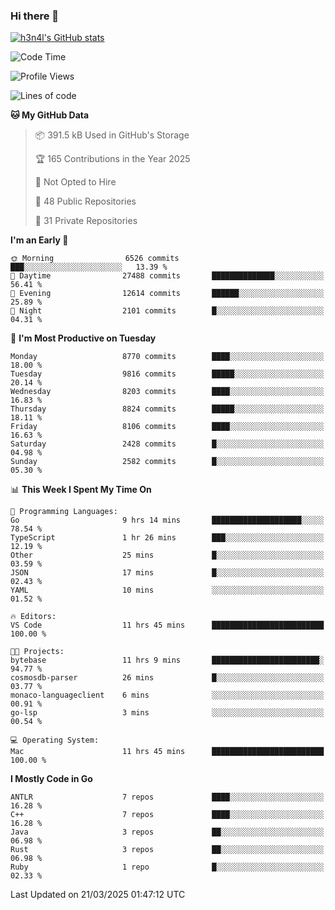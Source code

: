 ### Hi there 👋

[![h3n4l's GitHub stats](https://github-readme-stats.vercel.app/api?username=h3n4l&count_private=true&show_icons=true&theme=radical)](https://github.com/h3n4l/github-readme-stats)

<!--START_SECTION:waka-->
![Code Time](http://img.shields.io/badge/Code%20Time-2%2C104%20hrs%2044%20mins-blue)

![Profile Views](http://img.shields.io/badge/Profile%20Views-0-blue)

![Lines of code](https://img.shields.io/badge/From%20Hello%20World%20I%27ve%20Written-18.0%20million%20lines%20of%20code-blue)

**🐱 My GitHub Data** 

> 📦 391.5 kB Used in GitHub's Storage 
 > 
> 🏆 165 Contributions in the Year 2025
 > 
> 🚫 Not Opted to Hire
 > 
> 📜 48 Public Repositories 
 > 
> 🔑 31 Private Repositories 
 > 
**I'm an Early 🐤** 

```text
🌞 Morning                6526 commits        ███░░░░░░░░░░░░░░░░░░░░░░   13.39 % 
🌆 Daytime                27488 commits       ██████████████░░░░░░░░░░░   56.41 % 
🌃 Evening                12614 commits       ██████░░░░░░░░░░░░░░░░░░░   25.89 % 
🌙 Night                  2101 commits        █░░░░░░░░░░░░░░░░░░░░░░░░   04.31 % 
```
📅 **I'm Most Productive on Tuesday** 

```text
Monday                   8770 commits        ████░░░░░░░░░░░░░░░░░░░░░   18.00 % 
Tuesday                  9816 commits        █████░░░░░░░░░░░░░░░░░░░░   20.14 % 
Wednesday                8203 commits        ████░░░░░░░░░░░░░░░░░░░░░   16.83 % 
Thursday                 8824 commits        █████░░░░░░░░░░░░░░░░░░░░   18.11 % 
Friday                   8106 commits        ████░░░░░░░░░░░░░░░░░░░░░   16.63 % 
Saturday                 2428 commits        █░░░░░░░░░░░░░░░░░░░░░░░░   04.98 % 
Sunday                   2582 commits        █░░░░░░░░░░░░░░░░░░░░░░░░   05.30 % 
```


📊 **This Week I Spent My Time On** 

```text
💬 Programming Languages: 
Go                       9 hrs 14 mins       ████████████████████░░░░░   78.54 % 
TypeScript               1 hr 26 mins        ███░░░░░░░░░░░░░░░░░░░░░░   12.19 % 
Other                    25 mins             █░░░░░░░░░░░░░░░░░░░░░░░░   03.59 % 
JSON                     17 mins             █░░░░░░░░░░░░░░░░░░░░░░░░   02.43 % 
YAML                     10 mins             ░░░░░░░░░░░░░░░░░░░░░░░░░   01.52 % 

🔥 Editors: 
VS Code                  11 hrs 45 mins      █████████████████████████   100.00 % 

🐱‍💻 Projects: 
bytebase                 11 hrs 9 mins       ████████████████████████░   94.77 % 
cosmosdb-parser          26 mins             █░░░░░░░░░░░░░░░░░░░░░░░░   03.77 % 
monaco-languageclient    6 mins              ░░░░░░░░░░░░░░░░░░░░░░░░░   00.91 % 
go-lsp                   3 mins              ░░░░░░░░░░░░░░░░░░░░░░░░░   00.54 % 

💻 Operating System: 
Mac                      11 hrs 45 mins      █████████████████████████   100.00 % 
```

**I Mostly Code in Go** 

```text
ANTLR                    7 repos             ████░░░░░░░░░░░░░░░░░░░░░   16.28 % 
C++                      7 repos             ████░░░░░░░░░░░░░░░░░░░░░   16.28 % 
Java                     3 repos             ██░░░░░░░░░░░░░░░░░░░░░░░   06.98 % 
Rust                     3 repos             ██░░░░░░░░░░░░░░░░░░░░░░░   06.98 % 
Ruby                     1 repo              █░░░░░░░░░░░░░░░░░░░░░░░░   02.33 % 
```




 Last Updated on 21/03/2025 01:47:12 UTC
<!--END_SECTION:waka-->

